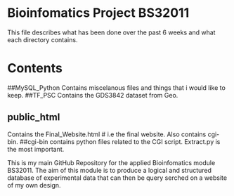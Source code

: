 # Bioinfomatics Project BS32011
This file describes what has been done over the past 6 weeks and what each directory contains.
# Contents
##MySQL_Python 
Contains miscelanous files and things that i would like to keep.
##TF_PSC
Contains the GDS3842 dataset from Geo. 
## public_html
Contains the Final_Website.html # i.e the final website. Also contains cgi-bin.
##cgi-bin 
contains python files related to the CGI script. Extract.py is the most important. 


This is my main GitHub Repository for the applied Bioinfomatics module BS32011.
The aim of this module is to produce a logical and structured database of experimental data that can then be query serched on a website of my own design. 
